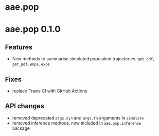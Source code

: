 # aae.pop

# aae.pop 0.1.0

## Features

- New methods to summarise simulated population trajectories: `get_cdf`, `get_pdf`, `emps`, `exps`

## Fixes

* replace Travis CI with GitHub Actions

## API changes

* removed deprecated `args.dyn` and `args.fn` arguments in `simulate`
* removed inference methods, now included in `aae.pop.inference` package

